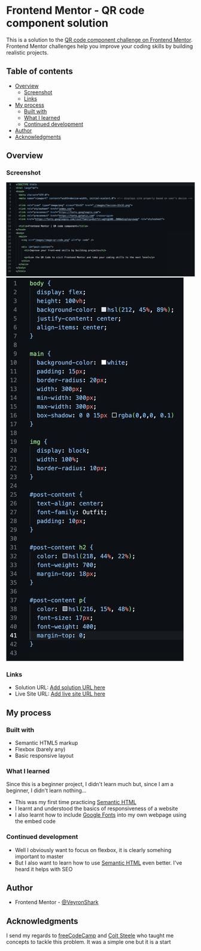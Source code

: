 # Frontend Mentor - QR code component solution

This is a solution to the [QR code component challenge on Frontend Mentor](https://www.frontendmentor.io/challenges/qr-code-component-iux_sIO_H). Frontend Mentor challenges help you improve your coding skills by building realistic projects. 

## Table of contents

- [Overview](#overview)
  - [Screenshot](#screenshot)
  - [Links](#links)
- [My process](#my-process)
  - [Built with](#built-with)
  - [What I learned](#what-i-learned)
  - [Continued development](#continued-development)
- [Author](#author)
- [Acknowledgments](#acknowledgments)


## Overview

### Screenshot

![screenshot of HTML code](./screenshots/html_screenshot.png "Screenshot of HTML code")
![screenshot of CSS code](./screenshots/css_screenshot.png "Screenshot of CSS code")

### Links

- Solution URL: [Add solution URL here](https://your-solution-url.com)
- Live Site URL: [Add live site URL here](https://your-live-site-url.com)

## My process

### Built with

- Semantic HTML5 markup
- Flexbox (barely any)
- Basic responsive layout

### What I learned

Since this is a beginner project, I didn't learn much but, since I am a beginner, I didn't learn nothing...

- This was my first time practicing [Semantic HTML](https://developer.mozilla.org/en-US/docs/Glossary/Semantics)
- I learnt and understood the basics of responsiveness of a website
- I also learnt how to include [Google Fonts](https://fonts.google.com/) into my own webpage using the embed code

### Continued development

- Well I obviously want to focus on flexbox, it is clearly somehing important to master
- But I also want to learn how to use [Semantic HTML](https://developer.mozilla.org/en-US/docs/Glossary/Semantics) even better. I've heard it helps with SEO

## Author

- Frontend Mentor - [@VeyronShark](https://www.frontendmentor.io/profile/VeyronShark)

## Acknowledgments

I send my regards to [freeCodeCamp](https://www.freecodecamp.org) and [Colt Steele](https://www.udemy.com/user/coltsteele/?srsltid=AfmBOop0NGbVNsQdQFTNI0qbD03-TLUUHoXJpW2wvThgUzgP0JtBKV-d) who taught me concepts to tackle this problem. It was a simple one but it is a start
